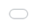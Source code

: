 ```yaml
---
layout: page
permalink: /resume/
title: resume
nav: true
nav_order: 4
---
```


<style>
.resume-iframe {
  position: fixed;
  top: 0;
  left: 0;
  width: 100vw;
  height: 100vh;
  border: none;
  z-index: 1000;
  background: white;
}

.resume-container {
  position: relative;
  width: 100%;
  height: 100vh;
  margin: 0;
  padding: 0;
}

.post {
  margin: 0 !important;
  padding: 0 !important;
}

.container {
  max-width: none !important;
  padding: 0 !important;
}

body {
  overflow: hidden;
}
</style>

<div class="resume-container">
  <iframe 
    src="{{ 'assets/pdf/jishnu_resume.pdf' | relative_url }}" 
    class="resume-iframe"
    title="Jishnu Warrier Resume">
    <p style="padding: 2rem; text-align: center;">
      Your browser does not support PDFs. 
      <a href="{{ 'assets/pdf/jishnu_resume.pdf' | relative_url }}" target="_blank">
        Download the PDF
      </a> 
      to view it.
    </p>
  </iframe>
</div>
